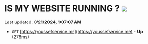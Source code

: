# IS MY WEBSITE RUNNING ? [![](https://img.shields.io/static/v1?label=Sponsor&message=%E2%9D%A4&logo=GitHub&color=%23fe8e86)](https://github.com/sponsors/<username>)

Last updated: **3/21/2024, 1:07:07 AM**

- `GET` [https://youssefservice.me](https://youssefservice.me) - **Up** (278ms)
